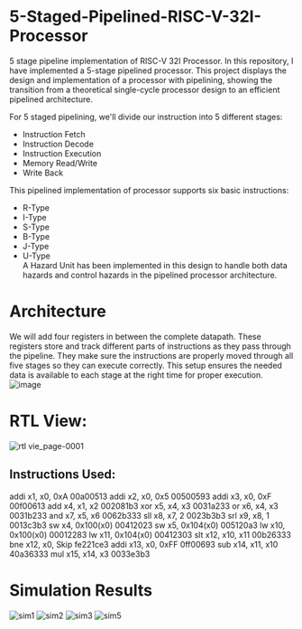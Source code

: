 # 5-Staged-Pipelined-RISC-V-32I-Processor
5 stage pipeline implementation of RISC-V 32I Processor.
In this repository, I have implemented a 5-stage pipelined processor. This project displays the design and implementation of a processor with pipelining, showing the transition from a theoretical single-cycle processor design to an efficient pipelined architecture.

For 5 staged pipelining, we'll divide our instruction into 5 different stages:
* Instruction Fetch
* Instruction Decode
* Instruction Execution
* Memory Read/Write
* Write Back
  
This pipelined implementation of processor supports six basic instructions:
* R-Type
* I-Type
* S-Type
* B-Type
* J-Type
* U-Type <br>
A Hazard Unit has been implemented in this design to handle both data hazards and control hazards in the pipelined processor architecture.
# Architecture
We will add four registers in between the complete datapath. These registers store and track different parts of instructions as they pass through the pipeline. They make sure the instructions are properly moved through all five stages so they can execute correctly. This setup ensures the needed data is available to each stage at the right time for proper execution.
![image](https://github.com/user-attachments/assets/cbbb7163-a9d1-4dff-8df3-c15852db8c57)

# RTL View:
![rtl vie_page-0001](https://github.com/user-attachments/assets/c8922a06-af2f-4415-a7ff-fd75ac79c491)

## Instructions Used:
addi x1, x0, 0xA	    00a00513
addi x2, x0, 0x5	    00500593
addi x3, x0, 0xF	    00f00613
add x4, x1, x2	      002081b3
xor x5, x4, x3	      0031a233
or x6, x4, x3        	0031b233
and x7, x5, x6	      0062b333
sll x8, x7, 2	        0023b3b3
srl x9, x8, 1	        0013c3b3
sw x4, 0x100(x0)	    00412023
sw x5, 0x104(x0)	    005120a3
lw x10, 0x100(x0)    	00012283
lw x11, 0x104(x0)   	00412303
slt x12, x10, x11   	00b26333
bne x12, x0, Skip	    fe221ce3
addi x13, x0, 0xFF	  0ff00693
sub x14, x11, x10	    40a36333
mul x15, x14, x3	    0033e3b3

# Simulation Results
![sim1](https://github.com/user-attachments/assets/8200b374-569f-4efc-8076-6a795114cbde)
![sim2](https://github.com/user-attachments/assets/63aef183-cac5-4fe6-b8d0-a217deb7a509)
![sim3](https://github.com/user-attachments/assets/3a48fda7-7390-4266-9983-112e561da53a)
![sim5](https://github.com/user-attachments/assets/ede61faf-d743-4618-b134-3a94c966e46f)
